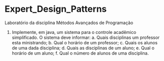 # Expert_Design_Patterns
Laboratório da disciplina Métodos Avançados de Programação

1. Implemente, em java, um sistema para o controle acadêmico simplificado. O
sistema deve informar:
a. Quais disciplinas um professor esta ministrando;
b. Qual o horário de um professor;
c. Quais os alunos de uma dada disciplina;
d. Quais as disciplinas de um aluno;
e. Qual o horário de um aluno;
f. Qual o número de alunos de uma disciplina.
